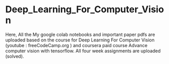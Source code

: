 # Deep_Learning_For_Computer_Vision

Here, All the My google colab notebooks and important paper pdfs are uploaded based on the course for Deep Learning For Computer Vision (youtube : freeCodeCamp.org ) and coursera paid course Advance computer vision with tensorflow.
All four week assignments are uploaded (solved).


